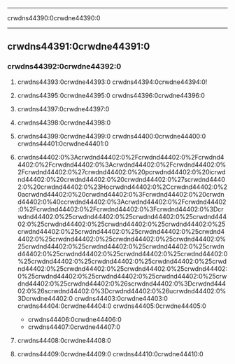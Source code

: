 * * *

crwdns44390:0crwdne44390:0

* * *

## crwdns44391:0crwdne44391:0

### crwdns44392:0crwdne44392:0

  1. crwdns44393:0crwdne44393:0 crwdns44394:0crwdne44394:0!

  2. crwdns44395:0crwdne44395:0 crwdns44396:0crwdne44396:0

  3. crwdns44397:0crwdne44397:0

  4. crwdns44398:0crwdne44398:0

  5. crwdns44399:0crwdne44399:0 crwdns44400:0crwdne44400:0 crwdns44401:0crwdne44401:0

  6. crwdns44402:0%3Acrwdnd44402:0%2Fcrwdnd44402:0%2Fcrwdnd44402:0%2Fcrwdnd44402:0%3Acrwdnd44402:0%2Fcrwdnd44402:0%2Fcrwdnd44402:0%27crwdnd44402:0%20pcrwdnd44402:0%20icrwdnd44402:0%20crwdnd44402:0%20crwdnd44402:0%27scrwdnd44402:0%20crwdnd44402:0%23Hocrwdnd44402:0%2Ccrwdnd44402:0%20acrwdnd44402:0%20crwdnd44402:0%3Fcrwdnd44402:0%20crwdnd44402:0%40ccrwdnd44402:0%3Acrwdnd44402:0%2Fcrwdnd44402:0%2Fcrwdnd44402:0%2Fcrwdnd44402:0%3Fcrwdnd44402:0%3Dcrwdnd44402:0%25crwdnd44402:0%25crwdnd44402:0%25crwdnd44402:0%25crwdnd44402:0%25crwdnd44402:0%25crwdnd44402:0%25crwdnd44402:0%25crwdnd44402:0%25crwdnd44402:0%25crwdnd44402:0%25crwdnd44402:0%25crwdnd44402:0%25crwdnd44402:0%25crwdnd44402:0%25crwdnd44402:0%25crwdnd44402:0%25crwdnd44402:0%25crwdnd44402:0%25crwdnd44402:0%25crwdnd44402:0%25crwdnd44402:0%25crwdnd44402:0%25crwdnd44402:0%25crwdnd44402:0%25crwdnd44402:0%25crwdnd44402:0%25crwdnd44402:0%25crwdnd44402:0%25crwdnd44402:0%25crwdnd44402:0%25crwdnd44402:0%25crwdnd44402:0%26scrwdnd44402:0%3Dcrwdnd44402:0%26scrwdnd44402:0%3Dcrwdnd44402:0%26ucrwdnd44402:0%3Dcrwdne44402:0 crwdns44403:0crwdne44403:0 crwdns44404:0crwdne44404:0 crwdns44405:0crwdne44405:0
    
      * crwdns44406:0crwdne44406:0
      * crwdns44407:0crwdne44407:0   
          
        

  7. crwdns44408:0crwdne44408:0

  8. crwdns44409:0crwdne44409:0 crwdns44410:0crwdne44410:0